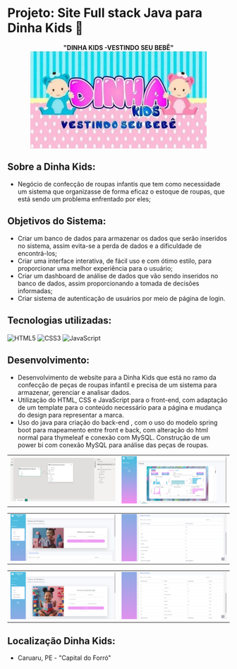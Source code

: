 # Projeto: Site Full stack Java para Dinha Kids 👼

<div align="center">
  <b>"DINHA KIDS -VESTINDO SEU BEBÊ"</b> <br>
 <td><img src="Dinha.jpeg" width="400" style="display: block; margin: 0 auto;" alt="Macedo"> </td>
  </div>

## Sobre a Dinha Kids:
* Negócio de confecção de roupas infantis que tem como necessidade um sistema que organizasse de forma eficaz o estoque de roupas, que está sendo um problema enfrentado por eles;

## Objetivos do Sistema:
* Criar um banco de dados para armazenar os dados que serão inseridos no sistema, assim evita-se a perda de dados e a dificuldade de encontrá-los;
* Criar uma interface interativa, de fácil uso e com ótimo estilo, para proporcionar uma melhor experiência para o usuário;
* Criar um dashboard de análise de dados que vão sendo inseridos no banco de dados, assim proporcionando a tomada de decisões informadas;
* Criar sistema de autenticação de usuários por meio de página de login.

## Tecnologias utilizadas:

<div style="display: inline_block">
<img align="center" alt="HTML5" src="https://img.shields.io/badge/HTML5-E34F26?style=for-the-badge&logo=html5&logoColor=white" />  
<img align="center" alt="CSS3" src="https://img.shields.io/badge/CSS3-1572B6?style=for-the-badge&logo=css3&logoColor=white" />  
<img align="center" alt="JavaScript" src="https://img.shields.io/badge/JavaScript-F7DF1E?style=for-the-badge&logo=javascript&logoColor=black" />
</div>

## Desenvolvimento:

* Desenvolvimento de website para a Dinha Kids que está no ramo da confecção de peças de roupas infantil e precisa de um sistema para armazenar, gerenciar e analisar dados.
* Utilização do HTML,  CSS  e JavaScript para o front-end, com adaptação de um template para o conteúdo necessário para a página e mudança do design para representar a marca.
* Uso do java para criação do back-end , com o uso do modelo spring boot  para mapeamento entre front e back, com alteração do html normal para thymeleaf e conexão com MySQL.
Construção de um power bi com conexão MySQL para análise das peças de roupas.

<table>
  <tr>
    <td><img src="IMG/img1.png" alt="pagina1" width="400"/></td>
    <td><img src="IMG/img2.png" alt="pagina2" width="400"/></td>
  </tr>
</table>

<table>
  <tr>
    <td><img src="IMG/img3.png" alt="pagina1" width="400"/></td>
    <td><img src="IMG/img4.png" alt="pagina2" width="400"/></td>
  </tr>
</table>

<table>
  <tr>
    <td><img src="IMG/img5.png" alt="pagina1" width="400"/></td>
    <td><img src="IMG/img6.png" alt="pagina2" width="400"/></td>
  </tr>
</table>


## Localização Dinha Kids:

* Caruaru, PE - "Capital do Forró"
